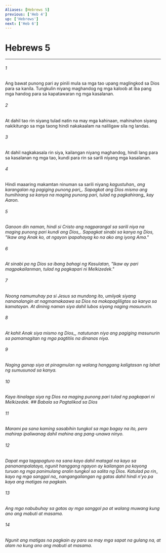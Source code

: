 ```yaml
---
Aliases: [Hebrews 5]
previous: ['Heb 4']
up: ['Hebrews']
next: ['Heb 6']
---
```

# Hebrews 5

***






















###### 1 










Ang bawat punong pari ay pinili mula sa mga tao upang maglingkod sa Dios para sa kanila. Tungkulin niyang maghandog ng mga kaloob at iba pang mga handog para sa kapatawaran ng mga kasalanan. 





















###### 2 










At dahil tao rin siyang tulad natin na may mga kahinaan, mahinahon siyang nakikitungo sa mga taong hindi nakakaalam na naliligaw sila ng landas. 





















###### 3 










At dahil nagkakasala rin siya, kailangan niyang maghandog, hindi lang para sa kasalanan ng mga tao, kundi para rin sa sarili niyang mga kasalanan. 





















###### 4 










Hindi maaaring makamtan ninuman sa sarili niyang <i class="trans-change">kagustuhan_ ang karangalan <i class="trans-change">ng pagiging punong pari_. Sapagkat ang Dios mismo ang humihirang sa kanya na maging punong pari, tulad <i class="trans-change">ng pagkahirang_ kay Aaron. 





















###### 5 










Ganoon din naman, hindi si Cristo ang nagparangal sa sarili niya na maging punong pari <i class="trans-change">kundi ang Dios_. Sapagkat sinabi sa kanya ng Dios, "Ikaw ang Anak ko, at ngayon ipapahayag ko na ako ang iyong Ama." 





















###### 6 










At sinabi pa ng Dios sa ibang bahagi ng Kasulatan, "Ikaw ay pari magpakailanman, tulad ng pagkapari ni Melkizedek." 





















###### 7 










Noong namumuhay pa si Jesus sa mundong ito, umiiyak siyang nananalangin at nagmamakaawa sa Dios na makapagliligtas sa kanya sa kamatayan. At dininig naman siya dahil lubos siyang naging masunurin. 





















###### 8 










At kahit Anak siya <i class="trans-change">mismo ng Dios_, natutunan niya ang pagiging masunurin sa pamamagitan ng mga pagtitiis na dinanas niya. 





















###### 9 










Naging ganap siya at pinagmulan ng walang hanggang kaligtasan ng lahat ng sumusunod sa kanya. 





















###### 10 










Kaya itinalaga siya ng Dios na maging punong pari tulad ng pagkapari ni Melkizedek. ## Babala sa Pagtalikod sa Dios 





















###### 11 










Marami pa sana kaming sasabihin tungkol sa mga bagay na ito, pero mahirap ipaliwanag dahil mahina ang pang-unawa ninyo. 





















###### 12 










Dapat mga tagapagturo na sana kayo dahil matagal na kayo sa pananampalataya, ngunit hanggang ngayon ay kailangan pa kayong turuan ng mga panimulang aralin tungkol sa salita ng Dios. <i class="trans-change">Katulad pa rin_ kayo <i class="trans-change">ng mga sanggol na_ nangangailangan ng gatas dahil hindi nʼyo pa kaya ang matigas na pagkain. 





















###### 13 










Ang mga nabubuhay sa gatas ay mga sanggol pa at walang muwang kung ano ang mabuti at masama. 





















###### 14 










Ngunit ang matigas na pagkain ay para sa may mga sapat na gulang na, at alam na kung ano ang mabuti at masama.
